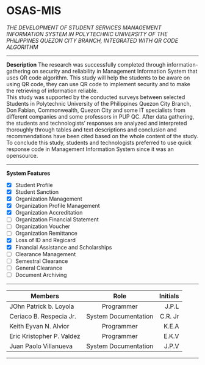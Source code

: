 # OSAS-MIS

*THE DEVELOPMENT OF STUDENT SERVICES MANAGEMENT INFORMATION SYSTEM IN POLYTECHNIC UNIVERSITY
OF THE PHILIPPINES QUEZON CITY BRANCH,
INTEGRATED WITH QR CODE ALGORITHM* 
***
__Description__
The research was successfully completed through information-gathering on security and reliability in Management Information System that uses QR code algorithm. This study will help the students to be aware on using QR code, they can use QR code to implement security and to make the retrieving of information reliable.  
This study was supported by the conducted surveys between selected Students in Polytechnic University of the Philippines Quezon City Branch, Don Fabian, Commonwealth, Quezon City and some IT specialists from different companies and some professors in PUP QC. After data gathering, the students and technologists’ responses are analyzed and interpreted thoroughly through tables and text descriptions and conclusion and recommendations have been cited based on the whole content of the study. 
To conclude this study, students and technologists preferred to use quick response code in Management Information System since it was an opensource.
***

__System Features__
- [x] Student Profile 
- [x] Student Sanction
- [x] Organization Management
- [x] Organization Profile Management
- [x] Organization Accreditation
- [ ] Organization Financial Statement
- [ ] Organization Voucher
- [ ] Organization Remittance
- [x] Loss of ID and Regicard
- [x] Financial Assistance and Scholarships
- [ ] Clearance Management
- [ ] Semestral Clearance
- [ ] General Clearance
- [ ] Document Archiving 

***

| Members        | Role           | Initials  |
| ------------- |:-------------:| -----:|
| JOhn Patrick b. Loyola  | Programmer| J.P.L |
| Ceriaco B. Respecia Jr. | System Documentation |   C.R. Jr |
| Keith Eyvan N. Alvior | Programmer     |    K.E.A |
| Eric Kristopher P. Valdez | Programmer     |    E.K.V |
| Juan Paolo Villanueva | System Documentation    |    J.P.V |

***
